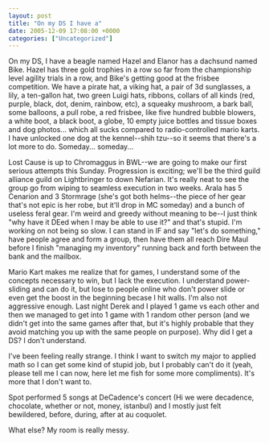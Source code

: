 ```yaml
---
layout: post
title: "On my DS I have a"
date: 2005-12-09 17:08:00 +0000
categories: ["Uncategorized"]
---
```


On my DS, I have a beagle named Hazel and Elanor has a dachsund named Bike. Hazel has three gold trophies in a row so far from the championship level agility trials in a row, and Bike's getting good at the frisbee competition. We have a pirate hat, a viking hat, a pair of 3d sunglasses, a lily, a ten-gallon hat, two green Luigi hats, ribbons, collars of all kinds (red, purple, black, dot, denim, rainbow, etc), a squeaky mushroom, a bark ball, some balloons, a pull robe, a red frisbee, like five hundred bubble blowers, a white boot, a black boot, a globe, 10 empty juice bottles and tissue boxes and dog photos... which all sucks compared to radio-controlled mario karts. I have unlocked one dog at the kennel--shih tzu--so it seems that there's a lot more to do. Someday... someday...

Lost Cause is up to Chromaggus in BWL--we are going to make our first serious attempts this Sunday. Progression is exciting; we'll be the third guild alliance guild on Lightbringer to down Nefarian. It's really neat to see the group go from wiping to seamless execution in two weeks. Arala has 5 Cenarion and 3 Stormrage (she's got both helms--the piece of her gear that's not epic is her robe, but it'll drop in MC someday) and a bunch of useless feral gear. I'm weird and greedy without meaning to be--I just think "why have it DEed when I may be able to use it?" and that's stupid. I'm working on not being so slow. I can stand in IF and say "let's do something," have people agree and form a group, then have them all reach Dire Maul before I finish "managing my inventory" running back and forth between the bank and the mailbox. 

Mario Kart makes me realize that for games, I understand some of the concepts necessary to win, but I lack the execution. I understand power-sliding and can do it, but lose to people online who don't power slide or even get the boost in the beginning becase I hit walls. I'm also not aggressive enough. Last night Derek and I played 1 game vs each other and then we managed to get into 1 game with 1 random other person (and we didn't get into the same games after that, but it's highly probable that they avoid matching you up with the same people on purpose). Why did I get a DS? I don't understand.

I've been feeling really strange. I think I want to switch my major to applied math so I can get some kind of stupid job, but I probably can't do it (yeah, please tell me I can now, here let me fish for some more compliments). It's more that I don't want to.

Spot performed 5 songs at DeCadence's concert (Hi we were decadence, chocolate, whether or not, money, istanbul) and I mostly just felt bewildered, before, during, after at au coquolet. 

What else? My room is really messy.